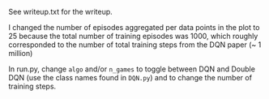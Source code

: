 See writeup.txt for the writeup.

I changed the number of episodes aggregated per data points in the plot to 25 because the total number of training episodes was 1000, which roughly corresponded to the number of total training steps from the DQN paper (~ 1 million) 


In run.py, change `algo` and/or `n_games` to toggle between DQN and Double DQN (use the class names found in `DQN.py`) and to change the number of training steps.
